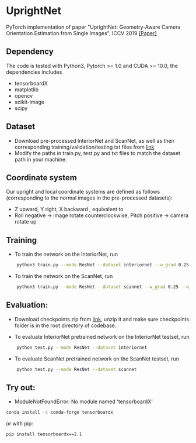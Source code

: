 # UprightNet
PyTorch implementation of paper "UprightNet: Geometry-Aware Camera Orientation Estimation from Single Images", ICCV 2019
[[Paper]](https://openaccess.thecvf.com/content_ICCV_2019/papers/Xian_UprightNet_Geometry-Aware_Camera_Orientation_Estimation_From_Single_Images_ICCV_2019_paper.pdf) 

## Dependency
The code is tested with Python3, Pytorch >= 1.0 and CUDA >= 10.0, the dependencies includes 
* tensorboardX
* matplotlib
* opencv
* scikit-image
* scipy

## Dataset
* Download pre-processed InteriorNet and ScanNet, as well as their corresponding training/validation/testing txt files from [link](https://drive.google.com/drive/folders/1WdNAESqDYcUPQyXAW6PvlcdQIYlOEXIw?usp=sharing)
* Modify the paths in train.py, test.py and txt files to match the dataset path in your machine.

## Coordinate system
Our upright and local coordinate systems are defined as follows (corresponding to the normal images in the pre-processed datasets):
* Z upward, Y right, X backward , equivalent to
* Roll negative -> image rotate counterclockwise, Pitch positive -> camera rotate up


## Training

* To train the network on the InteriorNet, run 
```bash
	python3 train.py --mode ResNet --dataset interiornet --w_grad 0.25 --w_pose 2.0
```

* To train the network on the ScanNet, run 
```bash
	python3 train.py --mode ResNet --dataset scannet --w_grad 0.25 --w_pose 0.5
```

## Evaluation: 
* Download checkpoints.zip from [link](https://drive.google.com/drive/folders/1WdNAESqDYcUPQyXAW6PvlcdQIYlOEXIw?usp=sharing), unzip it and make sure checkpoints folder is in the root directory of codebase.

* To evaluate InteriorNet pretrained network on the InteriorNet testset, run
```bash
	python test.py --mode ResNet --dataset interiornet
```

* To evaluate ScanNet pretrained network on the ScanNet testset, run 
```bash
	python test.py --mode ResNet --dataset scannet
```


## Try out:
* ModuleNotFoundError: No module named 'tensorboardX'
```bash
conda install -c conda-forge tensorboardx
```
or with pip:
```
pip install tensorboardx==2.1
```
